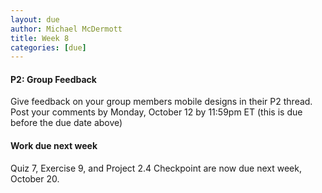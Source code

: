 ```yaml
---
layout: due
author: Michael McDermott
title: Week 8
categories: [due]
---
```

#### P2: Group Feedback
Give feedback on your group members mobile designs in their P2 thread. Post your comments by <span class="due">Monday, October 12 by 11:59pm ET</span> (this is due before the due date above)

#### Work due next week
Quiz 7, Exercise 9, and Project 2.4 Checkpoint are now due next week, October 20.
